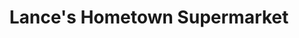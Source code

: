 ---
title: "Lance's Hometown Supermarket"
url: /detroit/lances-hometown-supermarket/
shop: supermarket
---
